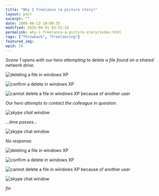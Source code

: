 ```yaml
---
title: "Why I freelance (a picture story)"
layout: post
excerpt: ""
date: 2008-06-13 10:09:35
modified: 2016-04-01 03:52:16
permalink: why-i-freelance-a-picture-story/index.html
tags: ["Throwback", "Freelancing"]
featured_img:
wpid: 28
---
```


*Scene 1 opens with our hero attempting to delete a file found on a shared network drive.*

![deleting a file in windows XP](/_images/2008/06/step01.jpg)

![confirm a delete in windows XP](/_images/2008/06/step02.jpg)

![cannot delete a file in windows XP because of another user](/_images/2008/06/step03.jpg)

*Our hero attempts to contact the colleague in question.*

*![skype chat window](/_images/2008/06/step04.jpg)*

*…time passes…*

![skype chat window](/_images/2008/06/step05.jpg)

*No response.*

![deleting a file in windows XP](/_images/2008/06/step01.jpg)

![confirm a delete in windows XP](/_images/2008/06/step02.jpg)

![cannot delete a file in windows XP because of another user](/_images/2008/06/step03.jpg)

![skype chat window](/_images/2008/06/step06.jpg)

*fin*
